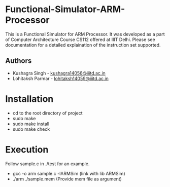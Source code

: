 # Functional-Simulator-ARM-Processor
This is a Functional Simulator for ARM Processor. It was developed as a part of Computer Architecture Course CS112 offered at IIIT Delhi. Please see documentation for a detailed explaination of the instruction set supported.

## Authors
- Kushagra Singh - kushagra14056@iiitd.ac.in
- Lohitaksh Parmar - lohitaksh14059@iiitd.ac.in

# Installation
- cd to the root directory of project
- sudo make
- sudo make install
- sudo make check

# Execution
Follow sample.c in ./test for an example.
- gcc -o arm sample.c -lARMSim    (link with lib ARMSim)
- ./arm ./sample.mem    (Provide mem file as argument)
